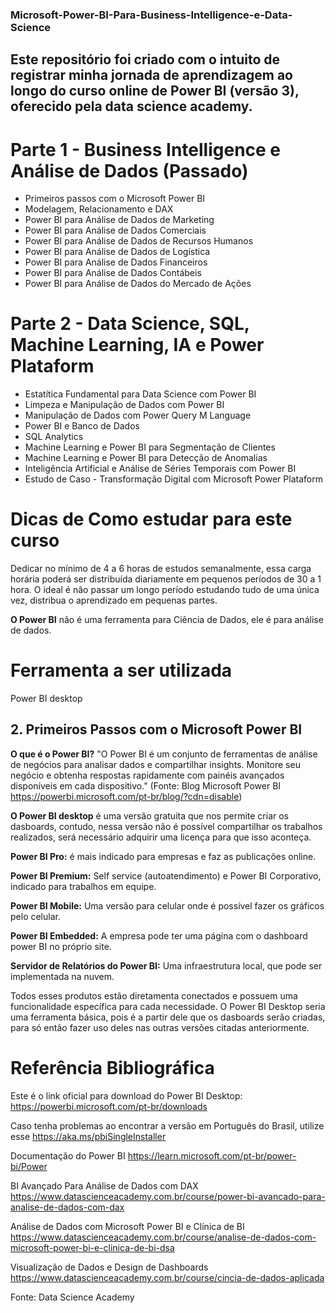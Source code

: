 ### Microsoft-Power-BI-Para-Business-Intelligence-e-Data-Science
## Este repositório foi criado com o intuito de registrar minha jornada de aprendizagem ao longo do curso online de Power BI (versão 3), oferecido pela data science academy.

# Parte 1 - Business Intelligence e Análise de Dados (Passado)
- Primeiros passos com o Microsoft Power BI
- Modelagem, Relacionamento e DAX
- Power BI para Análise de Dados de Marketing
- Power BI para Análise de Dados Comerciais 
- Power BI para Análise de Dados de Recursos Humanos
- Power BI para Análise de Dados de Logística
- Power BI para Análise de Dados Financeiros
- Power BI para Análise de Dados Contábeis
- Power BI para Análise de Dados do Mercado de Ações

# Parte 2 - Data Science, SQL, Machine Learning, IA e Power Plataform
-  Estatítica Fundamental para Data Science com Power BI
- Limpeza e Manipulação de Dados com Power BI
- Manipulação de Dados com Power Query M Language
- Power BI e Banco de Dados
- SQL Analytics 
- Machine Learning e Power BI para Segmentação de Clientes
- Machine Learning e Power BI para Detecção de Anomalias
- Inteligência Artificial e Análise de Séries Temporais com Power BI
- Estudo de Caso - Transformação Digital com Microsoft Power Plataform

# Dicas de Como estudar para este curso
Dedicar no mínimo de 4 a 6 horas de estudos semanalmente, essa carga horária poderá ser distribuída diariamente em pequenos períodos de 30 a 1 hora. O ideal é não passar um longo período estudando tudo de uma única vez, distribua o aprendizado em pequenas partes. 

**O Power BI** não é uma ferramenta para Ciência de Dados, ele é para análise de dados. 

# Ferramenta a ser utilizada 
Power BI desktop

## 2. Primeiros Passos com o Microsoft Power BI

**O que é o Power BI?**
"O Power BI é um conjunto de ferramentas de análise de negócios para analisar dados e compartilhar insights. Monitore seu negócio e obtenha respostas rapidamente com painéis avançados disponíveis em cada dispositivo." (Fonte: Blog Microsoft Power BI https://powerbi.microsoft.com/pt-br/blog/?cdn=disable)

**O Power BI desktop** é uma versão gratuita que nos permite criar os dasboards, contudo, nessa versão não é possível compartilhar os trabalhos realizados, será necessário adquirir uma licença para que isso aconteça.  

**Power BI Pro:** é mais indicado para empresas e faz as publicações online. 

**Power BI Premium:**  Self service (autoatendimento) e Power BI Corporativo, indicado para trabalhos em equipe. 

**Power BI Mobile:** Uma versão para celular onde é possível fazer os gráficos pelo celular. 

**Power BI Embedded:** A empresa pode ter uma página com o dashboard power BI no próprio site. 

**Servidor de Relatórios do Power BI:** Uma infraestrutura local, que  pode ser implementada na nuvem. 

Todos esses produtos estão diretamenta conectados e possuem uma funcionalidade específica para cada necessidade. O Power BI Desktop seria uma ferramenta básica, pois é a partir dele que os dasboards serão criadas, para só então fazer uso deles nas outras versões citadas anteriormente. 


# Referência Bibliográfica 


Este é o link oficial para download do Power BI Desktop:
https://powerbi.microsoft.com/pt-br/downloads

Caso tenha problemas ao encontrar a versão em Português do Brasil, utilize esse
https://aka.ms/pbiSingleInstaller

Documentação do Power BI
https://learn.microsoft.com/pt-br/power-bi/Power 

BI Avançado Para Análise de Dados com DAX
https://www.datascienceacademy.com.br/course/power-bi-avancado-para-analise-de-dados-com-dax 

Análise de Dados com Microsoft Power BI e Clínica de BI
https://www.datascienceacademy.com.br/course/analise-de-dados-com-microsoft-power-bi-e-clinica-de-bi-dsa 

Visualização de Dados e Design de Dashboards
https://www.datascienceacademy.com.br/course/cincia-de-dados-aplicada 

Fonte: Data Science Academy 










